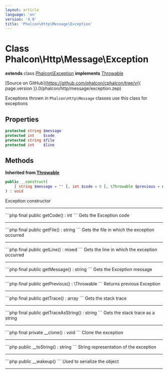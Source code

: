 ```yaml
---
layout: article
language: 'en'
version: '4.0'
title: 'Phalcon\Http\Message\Exception'
---
```

# Class **Phalcon\Http\Message\Exception**

**extends** class [Phalcon\Exception](Phalcon_Exception)
**implements** [Throwable](https://secure.php.net/manual/en/class.throwable.php)

[Source on GitHub](https://github.com/phalcon/cphalcon/tree/v{{ page.version }}.0/phalcon/http/message/exception.zep)

Exceptions thrown in `Phalcon\Http\Message` classes use this class for exceptions

## Properties

```php
protected string $message 
protected int    $code    
protected string $file    
protected int    $line    
```

## Methods
**Inherited from [Throwable](https://secure.php.net/manual/en/class.throwable.php)**

```php
public __construct( 
    [ string $message = "" [, int $code = 0 [, \Throwable $previous = null ]]] 
) : void
```
Exception constructor
<hr/>
```php
final public getCode() : int
```
Gets the Exception code
<hr/>
```php
final public getFile() : string
```
Gets the file in which the exception occurred
<hr/>
```php
final public getLine() : mixed
```
Gets the line in which the exception occurred
<hr/>
```php
final public getMessage() : string
```
Gets the Exception message
<hr/>
```php
final public getPrevious() : \Throwable
```
Returns previous Exception
<hr/>
```php
final public getTrace() : array 
```
Gets the stack trace
<hr/>
```php
final public getTraceAsString() : string
```
Gets the stack trace as a string
<hr/>
```php
final private __clone() : void
```
Clone the exception
<hr/>
```php
public __toString() : string
```
String representation of the exception
<hr/>
```php
public __wakeup()
```
Used to serialize the object
<hr/>
